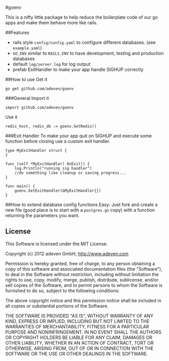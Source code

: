 #goenv

This is a nifty little package to help reduce the boilerplate code of our go apps and make them behave more like rails.

##Features
- rails style `config/config.yaml` to configure different databases. (see `example.yaml`)
- `GO_ENV` similar to `RAILS_ENV` to have development, testing and production databases
- default `log/server.log` for log output
- prefab ExitHandler to make your app handle SIGHUP correctly

##How to use
Get it

    go get github.com/adeven/goenv

###General
Import it

    import github.com/adeven/goenv

Use it

    redis_host, redis_db := goenv.GetRedis()

###Exit Handler
To make your app quit on SIGHUP and execute some function before closing use a custom exit handler.

    type MyExitHandler struct {
    }

    func (self *MyExitHandler) OnExit() {
        log.Println("running sig handler")
        //do something like cleanup or saving progress...
    }

    func main() {
        goenv.SetExitHandler(&MyExitHandler{})
    }

##How to extend database config functions
Easy: Just fork and create a new file (good place is to start with a `postgres.go` copy) with a function returning the parameters you want.

## License

This Software is licensed under the MIT License.

Copyright (c) 2012 adeven GmbH,
http://www.adeven.com

Permission is hereby granted, free of charge, to any person obtaining
a copy of this software and associated documentation files (the
"Software"), to deal in the Software without restriction, including
without limitation the rights to use, copy, modify, merge, publish,
distribute, sublicense, and/or sell copies of the Software, and to
permit persons to whom the Software is furnished to do so, subject to
the following conditions:

The above copyright notice and this permission notice shall be
included in all copies or substantial portions of the Software.

THE SOFTWARE IS PROVIDED "AS IS", WITHOUT WARRANTY OF ANY KIND,
EXPRESS OR IMPLIED, INCLUDING BUT NOT LIMITED TO THE WARRANTIES OF
MERCHANTABILITY, FITNESS FOR A PARTICULAR PURPOSE AND
NONINFRINGEMENT. IN NO EVENT SHALL THE AUTHORS OR COPYRIGHT HOLDERS BE
LIABLE FOR ANY CLAIM, DAMAGES OR OTHER LIABILITY, WHETHER IN AN ACTION
OF CONTRACT, TORT OR OTHERWISE, ARISING FROM, OUT OF OR IN CONNECTION
WITH THE SOFTWARE OR THE USE OR OTHER DEALINGS IN THE SOFTWARE.
